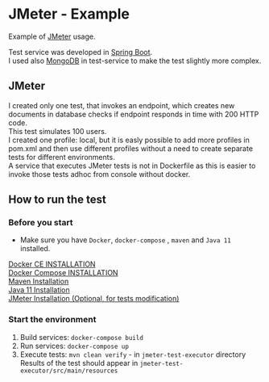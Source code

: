# JMeter - Example

Example of [JMeter](https://jmeter.apache.org/) usage.

Test service was developed in [Spring Boot](https://projects.spring.io/spring-boot/).  
I used also [MongoDB](https://www.mongodb.com/) in test-service to make the test slightly more complex.

## JMeter
I created only one test, that invokes an endpoint, which creates new documents in database checks if endpoint responds in time with 200 HTTP code.  
This test simulates 100 users.  
I created one profile: local, but it is easly possible to add more profiles in pom.xml and then use different profiles without a need to create separate tests for different environments.  
A service that executes JMeter tests is not in Dockerfile as this is easier to invoke those tests adhoc from console without docker.

## How to run the test

### Before you start
* Make sure you have `Docker`, `docker-compose` , `maven` and `Java 11` installed.

[Docker CE INSTALLATION](https://docs.docker.com/install/linux/docker-ce/ubuntu/)  
[Docker Compose INSTALLATION](https://docs.docker.com/compose/install/#prerequisites)  
[Maven Installation](https://maven.apache.org/install.html)  
[Java 11 Installation](https://www.oracle.com/java/technologies/javase-jdk11-downloads.html)  
[JMeter Installation (Optional, for tests modification)](http://jmeter.apache.org/download_jmeter.cgi)

### Start the environment
1. Build services:
    `docker-compose build`
2. Run services:
    `docker-compose up`
3. Execute tests:
    `mvn clean verify` - in `jmeter-test-executor` directory  
    Results of the test should appear in `jmeter-test-executor/src/main/resources`
